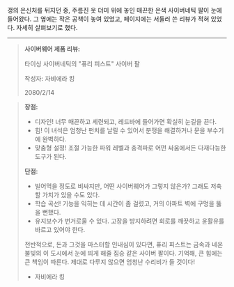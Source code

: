 갱의 은신처를 뒤지던 중, 주름진 옷 더미 위에 놓인 매끈한 은색 사이버네틱 팔이 눈에 들어왔다. 그 옆에는 작은 공책이 놓여 있었고, 페이지에는 서둘러 쓴 리뷰가 적혀 있었다. 자세히 살펴보기로 했다.

---

> **사이버웨어 제품 리뷰:**
>
> 타이싱 사이버네틱의 "퓨리 피스트" 사이버 팔
>
> 작성자: 자비에라 킹
>
> 2080/2/14

> **장점:**
>
> - 디자인! 너무 매끈하고 세련되고, 레드바에 들어가면 확실히 눈길을 끈다.
> - 힘! 이 녀석은 엄청난 펀치를 날릴 수 있어서 분쟁을 해결하거나 문을 부수기에 완벽하다.
> - 맞춤형 설정! 조절 가능한 파워 레벨과 충격파로 어떤 싸움에서든 다재다능한 도구가 된다.
>
> **단점:**
>
> - 빌어먹을 정도로 비싸지만, 어떤 사이버웨어가 그렇지 않은가? 그래도 저축할 가치가 있을 수도 있다.
> - 학습 곡선! 기능을 익히는 데 시간이 좀 걸렸고, 거의 아파트 벽에 구멍을 뚫을 뻔했다.
> - 유지보수가 번거로울 수 있다. 고장을 방지하려면 회로를 깨끗하고 윤활유를 바르고 있어야 한다.
>
> 전반적으로, 돈과 그것을 마스터할 인내심이 있다면, 퓨리 피스트는 금속과 네온 불빛의 이 도시에서 눈에 띄게 해줄 짐승 같은 사이버 팔이다. 기억해, 큰 힘에는 큰 책임이 따른다. 제대로 다루지 않으면 엄청난 수리비가 들 것이다!
>
> - 자비에라 킹
